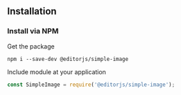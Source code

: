 ## Installation

### Install via NPM

Get the package

```shell
npm i --save-dev @editorjs/simple-image
```

Include module at your application

```javascript
const SimpleImage = require('@editorjs/simple-image');
```
